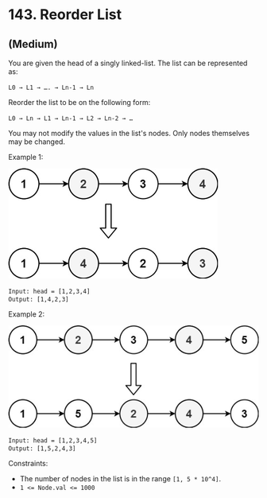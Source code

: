 # 143. Reorder List
## (Medium)

You are given the head of a singly linked-list. The list can be represented as: <br>

`L0 → L1 → …. → Ln-1 → Ln`

Reorder the list to be on the following form:<br>

`L0 → Ln → L1 → Ln-1 → L2 → Ln-2 → …`

You may not modify the values in the list's nodes. Only nodes themselves may be changed.<br>

Example 1:

![alt text](image.png)

```
Input: head = [1,2,3,4]
Output: [1,4,2,3]
```

Example 2:

![alt text](image-1.png)

```
Input: head = [1,2,3,4,5]
Output: [1,5,2,4,3]
```

Constraints:

- The number of nodes in the list is in the range `[1, 5 * 10^4]`.
- `1 <= Node.val <= 1000`